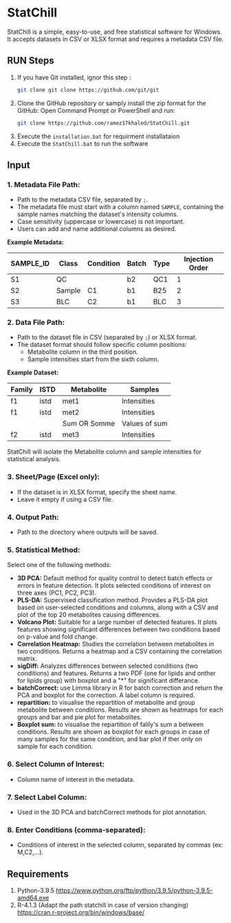 # StatChill

StatChill is a simple, easy-to-use, and free statistical software for Windows. It accepts datasets in CSV or XLSX format and requires a metadata CSV file.

## RUN Steps

1. If you have Git installed, ignor this step :
    ```sh
    git clone git clone https://github.com/git/git 
    ```
2. Clone the GitHub repository or samply install the zip format for the GitHub:
Open Command Prompt or PowerShell and run:
    ```sh
    git clone https://github.com/ramez17khaled/StatChill.git
    ```
3. Execute the `installation.bat` for requirment installataion
4. Execute the `StatChill.bat`  to run the software

## Input

### 1. Metadata File Path:

- Path to the metadata CSV file, separated by `;`.
- The metadata file must start with a column named `SAMPLE`, containing the sample names matching the dataset's intensity columns.
- Case sensitivity (uppercase or lowercase) is not important.
- Users can add and name additional columns as desired.

**Example Metadata:**

| SAMPLE_ID | Class  | Condition | Batch | Type | Injection Order |
|-----------|--------|-----------|-------|------|-----------------|
| S1        | QC     |           | b2    | QC1  | 1               |
| S2        | Sample | C1        | b1    | B25  | 2               |
| S3        | BLC    | C2        | b1    | BLC  | 3               |

### 2. Data File Path:

- Path to the dataset file in CSV (separated by `;`) or XLSX format.
- The dataset format should follow specific column positions:
  - Metabolite column in the third position.
  - Sample intensities start from the sixth column.

**Example Dataset:**

| Family | ISTD | Metabolite | Samples       |
|--------|------|------------|---------------|
| f1     | istd | met1       | Intensities   |
| f1     | istd | met2       | Intensities   |
|        |      |Sum OR Somme|Values of sum  | (only in case of boxplot sum method)
| f2     | istd | met3       | Intensities   |

StatChill will isolate the Metabolite column and sample intensities for statistical analysis.

### 3. Sheet/Page (Excel only):

- If the dataset is in XLSX format, specify the sheet name.
- Leave it empty if using a CSV file.

### 4. Output Path:

- Path to the directory where outputs will be saved.

### 5. Statistical Method:

Select one of the following methods:
- **3D PCA:** Default method for quality control to detect batch effects or errors in feature detection. It plots selected conditions of interest on three axes (PC1, PC2, PC3).
- **PLS-DA:** Supervised classification method. Provides a PLS-DA plot based on user-selected conditions and columns, along with a CSV and plot of the top 20 metabolites causing differences.
- **Volcano Plot:** Suitable for a large number of detected features. It plots features showing significant differences between two conditions based on p-value and fold change.
- **Correlation Heatmap:** Studies the correlation between metabolites in two conditions. Returns a heatmap and a CSV containing the correlation matrix.
- **sigDiff:** Analyzes differences between selected conditions (two conditions) and features. Returns a two PDF (one for lipids and onther for lipids group) with boxplot and a "*" for significant differance. 
- **batchCorrect:** use Limma library in R for batch correction and return the PCA and boxplot for the correction. A label column is required.
- **repartition:** to visualise the repartition of metabolite and group metabolite between conditions. Results are shown as heatmaps for each groups and bar and pie plot for metabolites.
- **Boxplot sum:** to visualise the repartition of falily's sum a between conditions. Results are shown as boxplot for each groups in case of many samples for the same condition, and bar plot if ther only on sample for each condition.


### 6. Select Column of Interest:

- Column name of interest in the metadata.

### 7. Select Label Column:

- Used in the 3D PCA and batchCorrect methods for plot annotation.

### 8. Enter Conditions (comma-separated):

- Conditions of interest in the selected column, separated by commas (ex: M,C2,...).

## Requirements

1. Python-3.9.5
https://www.python.org/ftp/python/3.9.5/python-3.9.5-amd64.exe
2. R-4.1.3 (Adapt the path statchill in case of version changing)
https://cran.r-project.org/bin/windows/base/

